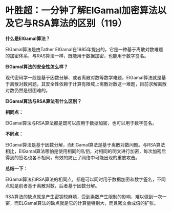 
# 叶胜超：一分钟了解ElGamal加密算法以及它与RSA算法的区别（119）

**什么是ElGamal算法？**





ElGamal算法是由Tather ElGamal在1985年提出的，它是一种基于离散对数难题的加密体系，与RAS算法一样，既能用于数据加密，也能用于数字签名。





**ElGamal算法的安全性怎么样？**





现代密码学一般是基于因数分解、或者离散对数等数学难题，ElGamal算法就是基于离散对数问题，其安全性依赖于计算有限域上离散对数这一难题，目前求解离散对数仍然是很困难的。





**ElGamal算法与RSA算法有什么区别？**





**相同点：**





ElGamal算法与RSA算法都是既可以应用于数据加密，也可以用于数字签名。





**不同点：**





ElGamal算法是基于因数分解，而ElGamal算法是基于离散对数问题。与RSA算法相比，ElGamal算法哪怕是使用相同的私钥，对相同的明文进行加密，每次加密后得到的签名也各不相同，有效的防止了网络中可能出现的重放攻击。





**总结一下：**





ElGamal算法和RSA算法的相同点，都是可以同时用于数据加密和数字签名，不同点就是前者基于离散对数，后者基于因数分解。





RSA算法的缺点就是产生密钥较麻烦，受到素数产生限制的影响，难以做到一次一密，而ELGamal算法的缺点就是它的计算量特别大，而且密文会成倍的扩张。
